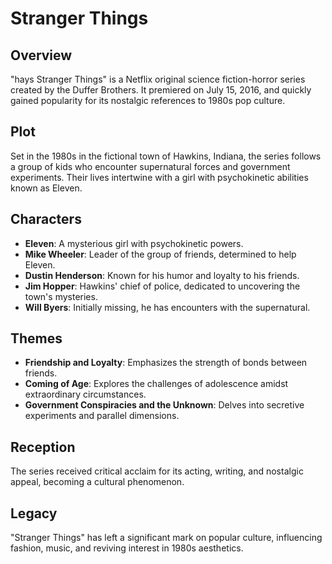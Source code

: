 # Stranger Things

## Overview

"hays Stranger Things" is a Netflix original science fiction-horror series created by the Duffer Brothers. It premiered on July 15, 2016, and quickly gained popularity for its nostalgic references to 1980s pop culture.

## Plot

Set in the 1980s in the fictional town of Hawkins, Indiana, the series follows a group of kids who encounter supernatural forces and government experiments. Their lives intertwine with a girl with psychokinetic abilities known as Eleven.

## Characters

- **Eleven**: A mysterious girl with psychokinetic powers.
- **Mike Wheeler**: Leader of the group of friends, determined to help Eleven.
- **Dustin Henderson**: Known for his humor and loyalty to his friends.
- **Jim Hopper**: Hawkins' chief of police, dedicated to uncovering the town's mysteries.
- **Will Byers**: Initially missing, he has encounters with the supernatural.

## Themes

- **Friendship and Loyalty**: Emphasizes the strength of bonds between friends.
- **Coming of Age**: Explores the challenges of adolescence amidst extraordinary circumstances.
- **Government Conspiracies and the Unknown**: Delves into secretive experiments and parallel dimensions.

## Reception

The series received critical acclaim for its acting, writing, and nostalgic appeal, becoming a cultural phenomenon.

## Legacy

"Stranger Things" has left a significant mark on popular culture, influencing fashion, music, and reviving interest in 1980s aesthetics.
